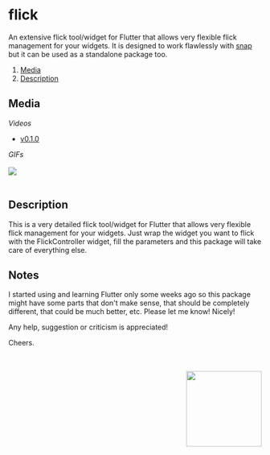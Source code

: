 # flick

An extensive flick tool/widget for Flutter that allows very flexible flick management for your widgets. It is designed 
to work flawlessly with [snap](https://pub.dev/packages/snap) but it can be used as a standalone package too. 

1. [Media](#media) 
2. [Description](#description) 


<a name="media"></a>
## Media
*Videos*

* [v0.1.0](https://youtu.be/RJvb7YKIO6g)

*GIFs*
<br><br>
<img src="https://www.cosmossoftware.coffee/Common/Portfolio/GIFs/FlutterFlick.gif"/>
<br><br>


<a name="description"></a>
## Description
This is a very detailed flick tool/widget for Flutter that allows very flexible flick management for your widgets. Just wrap
the widget you want to flick with the FlickController widget, fill the parameters and this package will take care of everything else.


## Notes
I started using and learning Flutter only some weeks ago so this package might have some parts that don't make sense, 
that should be completely different, that could be much better, etc. Please let me know! Nicely! 

Any help, suggestion or criticism is appreciated! 

Cheers.

<br><br>
<img align="right" src="https://www.cosmossoftware.coffee/Common/Images/CosmosSoftwareIconTransparent.png" width="150" height="150"/>
<br><br>